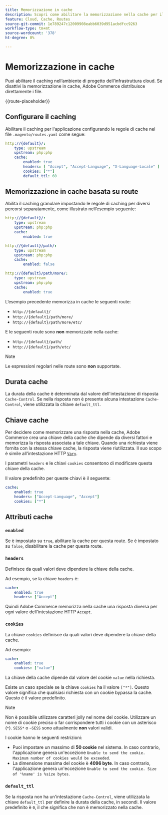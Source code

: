 ```yaml
---
title: Memorizzazione in cache
description: Scopri come abilitare la memorizzazione nella cache per il tuo Adobe Commerce negli ambienti dell’infrastruttura cloud.
feature: Cloud, Cache, Routes
source-git-commit: 1e789247c12009908eabb6039d951acbdfcc9263
workflow-type: tm+mt
source-wordcount: '378'
ht-degree: 0%

---
```


# Memorizzazione in cache

Puoi abilitare il caching nell’ambiente di progetto dell’infrastruttura cloud. Se disattivi la memorizzazione in cache, Adobe Commerce distribuisce direttamente i file.

{{route-placeholder}}

## Configurare il caching

Abilitare il caching per l&#39;applicazione configurando le regole di cache nel file `.magento/routes.yaml` come segue:

```yaml
http://{default}/:
    type: upstream
    upstream: php:php
    cache:
        enabled: true
        headers: [ "Accept", "Accept-Language", "X-Language-Locale" ]
        cookies: ["*"]
        default_ttl: 60
```

## Memorizzazione in cache basata su route

Abilita il caching granulare impostando le regole di caching per diversi percorsi separatamente, come illustrato nell’esempio seguente:

```yaml
http://{default}/:
    type: upstream
    upstream: php:php
    cache:
        enabled: true

http://{default}/path/:
    type: upstream
    upstream: php:php
    cache:
        enabled: false

http://{default}/path/more/:
    type: upstream
    upstream: php:php
    cache:
        enabled: true
```

L’esempio precedente memorizza in cache le seguenti route:

- `http://{default}/`
- `http://{default}/path/more/`
- `http://{default}/path/more/etc/`

E le seguenti route sono **non** memorizzate nella cache:

- `http://{default}/path/`
- `http://{default}/path/etc/`

>[!NOTE]
>
>Le espressioni regolari nelle route sono **non** supportate.

## Durata cache

La durata della cache è determinata dal valore dell&#39;intestazione di risposta `Cache-Control`. Se nella risposta non è presente alcuna intestazione `Cache-Control`, viene utilizzata la chiave `default_ttl`.

## Chiave cache

Per decidere come memorizzare una risposta nella cache, Adobe Commerce crea una chiave della cache che dipende da diversi fattori e memorizza la risposta associata a tale chiave. Quando una richiesta viene fornita con la stessa chiave cache, la risposta viene riutilizzata. Il suo scopo è simile all&#39;intestazione HTTP [`Vary`](https://www.w3.org/Protocols/rfc2616/rfc2616-sec14.html#sec14.44).

I parametri `headers` e le chiavi `cookies` consentono di modificare questa chiave della cache.

Il valore predefinito per queste chiavi è il seguente:

```yaml
cache:
    enabled: true
    headers: ["Accept-Language", "Accept"]
    cookies: ["*"]
```

## Attributi cache

### `enabled`

Se è impostato su `true`, abilitare la cache per questa route. Se è impostato su `false`, disabilitare la cache per questa route.

### `headers`

Definisce da quali valori deve dipendere la chiave della cache.

Ad esempio, se la chiave `headers` è:

```yaml
cache:
    enabled: true
    headers: ["Accept"]
```

Quindi Adobe Commerce memorizza nella cache una risposta diversa per ogni valore dell&#39;intestazione HTTP `Accept`.

### `cookies`

La chiave `cookies` definisce da quali valori deve dipendere la chiave della cache.

Ad esempio:

```yaml
cache:
    enabled: true
    cookies: ["value"]
```

La chiave della cache dipende dal valore del cookie `value` nella richiesta.

Esiste un caso speciale se la chiave `cookies` ha il valore `["*"]`. Questo valore significa che qualsiasi richiesta con un cookie bypassa la cache. Questo è il valore predefinito.

>[!NOTE]
>
>Non è possibile utilizzare caratteri jolly nel nome del cookie. Utilizzare un nome di cookie preciso o far corrispondere tutti i cookie con un asterisco (`*`). `SESS*` o `~SESS` sono attualmente **non** valori validi.

I cookie hanno le seguenti restrizioni:

- Puoi impostare un massimo di **50 cookie** nel sistema. In caso contrario, l&#39;applicazione genera un&#39;eccezione `Unable to send the cookie. Maximum number of cookies would be exceeded`.
- La dimensione massima del cookie è **4096 byte**. In caso contrario, l&#39;applicazione genera un&#39;eccezione `Unable to send the cookie. Size of '%name' is %size bytes`.

### `default_ttl`

Se la risposta non ha un&#39;intestazione `Cache-Control`, viene utilizzata la chiave `default_ttl` per definire la durata della cache, in secondi. Il valore predefinito è `0`, il che significa che non è memorizzato nella cache.
